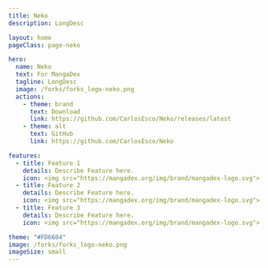 ```yaml
---
title: Neko
description: LongDesc

layout: home
pageClass: page-neko

hero:
  name: Neko
  text: For MangaDex
  tagline: LongDesc
  image: /forks/forks_logo-neko.png
  actions:
    - theme: brand
      text: Download
      link: https://github.com/CarlosEsco/Neko/releases/latest
    - theme: alt
      text: GitHub
      link: https://github.com/CarlosEsco/Neko

features:
  - title: Feature 1
    details: Describe Feature here.
    icon: <img src="https://mangadex.org/img/brand/mangadex-logo.svg">
  - title: Feature 2
    details: Describe Feature here.
    icon: <img src="https://mangadex.org/img/brand/mangadex-logo.svg">
  - title: Feature 3
    details: Describe Feature here.
    icon: <img src="https://mangadex.org/img/brand/mangadex-logo.svg">

theme: "#FD6684"
image: /forks/forks_logo-neko.png
imageSize: small
---
```


<br><VPTeamMembers size="small" :members="members" />

<script setup>
import { VPTeamMembers } from "vitepress/theme"

const members = [
  {
    avatar: "https://www.github.com/CarlosEsco.png",
    name: "CarlosEsco",
    title: "Creator",
    links: [
      { icon: "github", link: "https://github.com/CarlosEsco" }
    ]
  },
  {
    avatar: "https://www.github.com/Jays2Kings.png",
    name: "Jays2Kings",
    title: "Fork base",
    links: [
      { icon: "github", link: "https://github.com/Jays2Kings" }
    ]
  }
]
</script>

<style>
	@import "../.vitepress/theme/styles/forks/neko.css"
</style>

